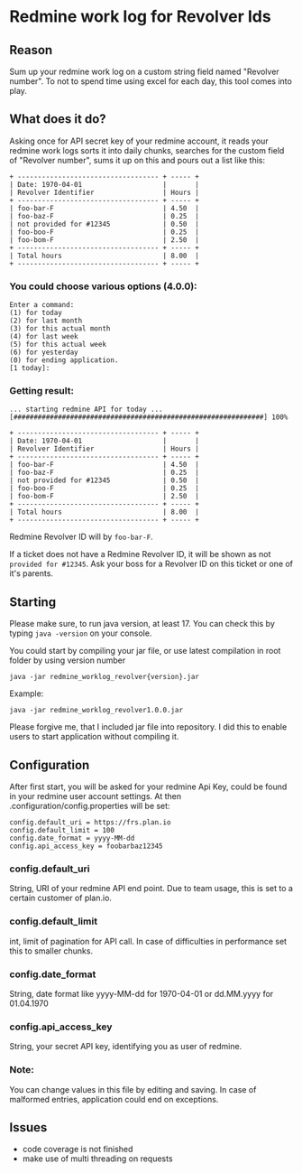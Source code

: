 # Redmine work log for Revolver Ids

## Reason

Sum up your redmine work log on a custom string field named "Revolver number".
To not to spend time using excel for each day, this tool comes into play. 

## What does it do?

Asking once for API secret key of your redmine account, it reads your redmine work logs sorts it into daily chunks, searches for the custom field of 
"Revolver number", sums it up on this and pours out a list like this: 

```
+ ----------------------------------- + ----- +
| Date: 1970-04-01                    |       |
| Revolver Identifier                 | Hours |
+ ----------------------------------- + ----- +
| foo-bar-F                           | 4.50  |
| foo-baz-F                           | 0.25  |
| not provided for #12345             | 0.50  |
| foo-boo-F                           | 0.25  |
| foo-bom-F                           | 2.50  |
+ ----------------------------------- + ----- +
| Total hours                         | 8.00  |
+ ----------------------------------- + ----- +
```

### You could choose various options (4.0.0): 

```
Enter a command: 
(1) for today
(2) for last month
(3) for this actual month
(4) for last week
(5) for this actual week
(6) for yesterday
(0) for ending application.
[1 today]: 
```

### Getting result:

```
... starting redmine API for today ...
[##############################################################] 100%

+ ----------------------------------- + ----- +
| Date: 1970-04-01                    |       |
| Revolver Identifier                 | Hours |
+ ----------------------------------- + ----- +
| foo-bar-F                           | 4.50  |
| foo-baz-F                           | 0.25  |
| not provided for #12345             | 0.50  |
| foo-boo-F                           | 0.25  |
| foo-bom-F                           | 2.50  |
+ ----------------------------------- + ----- +
| Total hours                         | 8.00  |
+ ----------------------------------- + ----- +

````

Redmine Revolver ID will by `foo-bar-F`.

If a ticket does not have a Redmine Revolver ID,
it will be shown as not `provided for #12345`. Ask your boss for a Revolver ID on this ticket or one of it's parents.

## Starting

Please make sure, to run java version, at least 17. You can check this by typing `java -version` on your console. 

You could start by compiling your jar file, or use latest compilation in root folder by using version number

`java -jar redmine_worklog_revolver{version}.jar`

Example:

`java -jar redmine_worklog_revolver1.0.0.jar`

Please forgive me, that I included jar file into repository. I did this to enable users to start application without compiling it. 

## Configuration

After first start, you will be asked for your redmine Api Key, could be found in your redmine user account settings. 
At then .configuration/config.properties will be set: 

```
config.default_uri = https://frs.plan.io
config.default_limit = 100
config.date_format = yyyy-MM-dd
config.api_access_key = foobarbaz12345

```
### config.default_uri

String, URI of your redmine API end point. Due to team usage, this is set to a certain customer of plan.io.

### config.default_limit

int, limit of pagination for API call. In case of difficulties in performance set this to smaller chunks. 

### config.date_format

String, date format like yyyy-MM-dd for 1970-04-01 or dd.MM.yyyy for 01.04.1970

### config.api_access_key

String, your secret API key, identifying you as user of redmine. 

### Note: 

You can change values in this file by editing and saving. In case of malformed entries, application could end on exceptions. 

## Issues

* code coverage is not finished
* make use of multi threading on requests
